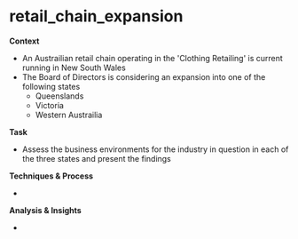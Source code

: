 # retail_chain_expansion
**Context**
- An Austrailian retail chain operating in the 'Clothing Retailing' is current running in New South Wales
- The Board of Directors is considering an expansion into one of the following states
  * Queenslands
  * Victoria
  * Western Austrailia

**Task**
- Assess the business environments for the industry in question in each of the three states and present the findings

**Techniques & Process**

-

**Analysis & Insights**

-
